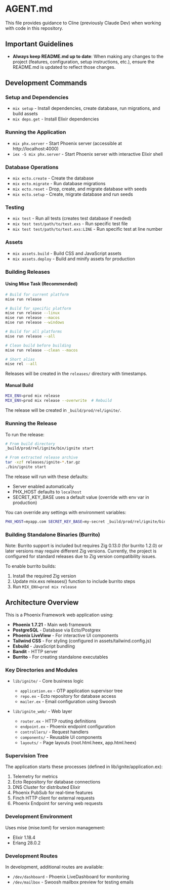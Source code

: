 # AGENT.md

This file provides guidance to Cline (previously Claude Dev) when working with code in this repository.

## Important Guidelines

- **Always keep README.md up to date**: When making any changes to the project (features, configuration, setup instructions, etc.), ensure the README.md is updated to reflect those changes.

## Development Commands

### Setup and Dependencies
- `mix setup` - Install dependencies, create database, run migrations, and build assets
- `mix deps.get` - Install Elixir dependencies

### Running the Application
- `mix phx.server` - Start Phoenix server (accessible at http://localhost:4000)
- `iex -S mix phx.server` - Start Phoenix server with interactive Elixir shell

### Database Operations
- `mix ecto.create` - Create the database
- `mix ecto.migrate` - Run database migrations
- `mix ecto.reset` - Drop, create, and migrate database with seeds
- `mix ecto.setup` - Create, migrate database and run seeds

### Testing
- `mix test` - Run all tests (creates test database if needed)
- `mix test test/path/to/test.exs` - Run specific test file
- `mix test test/path/to/test.exs:LINE` - Run specific test at line number

### Assets
- `mix assets.build` - Build CSS and JavaScript assets
- `mix assets.deploy` - Build and minify assets for production

### Building Releases

#### Using Mise Task (Recommended)
```bash
# Build for current platform
mise run release

# Build for specific platform
mise run release --linux
mise run release --macos
mise run release --windows

# Build for all platforms
mise run release --all

# Clean build before building
mise run release --clean --macos

# Short alias
mise rel --all
```

Releases will be created in the `releases/` directory with timestamps.

#### Manual Build
```bash
MIX_ENV=prod mix release
MIX_ENV=prod mix release --overwrite  # Rebuild
```

The release will be created in `_build/prod/rel/ignite/`.

### Running the Release

To run the release:
```bash
# From build directory
_build/prod/rel/ignite/bin/ignite start

# From extracted release archive
tar -xzf releases/ignite-*.tar.gz
./bin/ignite start
```

The release will run with these defaults:
- Server enabled automatically
- PHX_HOST defaults to `localhost`
- SECRET_KEY_BASE uses a default value (override with env var in production)

You can override any settings with environment variables:
```bash
PHX_HOST=myapp.com SECRET_KEY_BASE=my-secret _build/prod/rel/ignite/bin/ignite start
```

### Building Standalone Binaries (Burrito)
Note: Burrito support is included but requires Zig 0.13.0 (for burrito 1.2.0) or later versions may require different Zig versions. 
Currently, the project is configured for standard releases due to Zig version compatibility issues.

To enable burrito builds:
1. Install the required Zig version
2. Update mix.exs releases() function to include burrito steps
3. Run `MIX_ENV=prod mix release`

## Architecture Overview

This is a Phoenix Framework web application using:

- **Phoenix 1.7.21** - Main web framework
- **PostgreSQL** - Database via Ecto/Postgrex
- **Phoenix LiveView** - For interactive UI components
- **Tailwind CSS** - For styling (configured in assets/tailwind.config.js)
- **Esbuild** - JavaScript bundling
- **Bandit** - HTTP server
- **Burrito** - For creating standalone executables

### Key Directories and Modules

- `lib/ignite/` - Core business logic
  - `application.ex` - OTP application supervisor tree
  - `repo.ex` - Ecto repository for database access
  - `mailer.ex` - Email configuration using Swoosh

- `lib/ignite_web/` - Web layer
  - `router.ex` - HTTP routing definitions
  - `endpoint.ex` - Phoenix endpoint configuration
  - `controllers/` - Request handlers
  - `components/` - Reusable UI components
  - `layouts/` - Page layouts (root.html.heex, app.html.heex)

### Supervision Tree

The application starts these processes (defined in lib/ignite/application.ex):
1. Telemetry for metrics
2. Ecto Repository for database connections
3. DNS Cluster for distributed Elixir
4. Phoenix PubSub for real-time features
5. Finch HTTP client for external requests
6. Phoenix Endpoint for serving web requests

### Development Environment

Uses mise (mise.toml) for version management:
- Elixir 1.18.4
- Erlang 28.0.2

### Development Routes

In development, additional routes are available:
- `/dev/dashboard` - Phoenix LiveDashboard for monitoring
- `/dev/mailbox` - Swoosh mailbox preview for testing emails